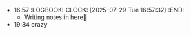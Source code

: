 - 16:57
  :LOGBOOK:
  CLOCK: [2025-07-29 Tue 16:57:32]
  :END:
	- Writing notes in here
- 19:34 crazy